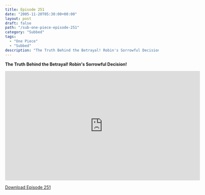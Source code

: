 ```yaml
---
title: Episode 251
date: "2005-11-20T05:30:00+00:00"
layout: post
draft: false
path: "/sub-one-piece-episode-251"
category: "Subbed"
tags:
  - "One Piece"
  - "Subbed"
description: "The Truth Behind the Betrayal! Robin's Sorrowful Decision!"
---
```


**The Truth Behind the Betrayal! Robin's Sorrowful Decision!**

<iframe width="640" height="360" src="https://www.rapidvideo.com/e/FXQH9ECFVO" frameborder="0" marginwidth=0 marginheight=0 scrolling=no allowfullscreen></iframe>

<a href="http://ouo.io/qs/eCodkFEQ?s=https://rapidvid.to/d/https://www.rapidvideo.com/e/FXQH9ECFVO">Download Episode 251</a>
